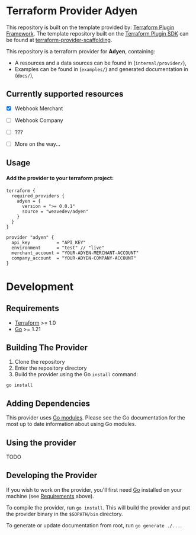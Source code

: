 # Terraform Provider Adyen

This repository is built on the template provided by: [Terraform Plugin Framework](https://github.com/hashicorp/terraform-plugin-framework). The template repository built on the [Terraform Plugin SDK](https://github.com/hashicorp/terraform-plugin-sdk) can be found at [terraform-provider-scaffolding](https://github.com/hashicorp/terraform-provider-scaffolding).

This repository is a terraform provider for **Adyen**, containing:

- A resources and a data sources can be found in (`internal/provider/`),
- Examples can be found in (`examples/`) and generated documentation in (`docs/`),

## Currently supported resources
- [x] Webhook Merchant 
- [ ] Webhook Company
- [ ] ???
- [ ] More on the way...


## Usage
#### Add the provider to your terraform project:
```hcl
terraform {
  required_providers {
    adyen = {
      version = ">= 0.0.1"
      source = "weavedev/adyen"
    }
  }
}

provider "adyen" {
  api_key          = "API_KEY"
  environment      = "test" // "live"
  merchant_account = "YOUR-ADYEN-MERCHANT-ACCOUNT"
  company_account  = "YOUR-ADYEN-COMPANY-ACCOUNT"
}
```
Development
===========
## Requirements

- [Terraform](https://developer.hashicorp.com/terraform/downloads) >= 1.0
- [Go](https://golang.org/doc/install) >= 1.21

## Building The Provider

1. Clone the repository
2. Enter the repository directory
3. Build the provider using the Go `install` command:

```shell
go install
```

## Adding Dependencies

This provider uses [Go modules](https://github.com/golang/go/wiki/Modules).
Please see the Go documentation for the most up to date information about using Go modules.

## Using the provider

TODO

## Developing the Provider

If you wish to work on the provider, you'll first need [Go](http://www.golang.org) installed on your machine (see [Requirements](#requirements) above).

To compile the provider, run `go install`. This will build the provider and put the provider binary in the `$GOPATH/bin` directory.

To generate or update documentation from root, run `go generate ./...`.

[//]: # (In order to run the full suite of Acceptance tests, run `make testacc`. )

[//]: # (*Note:* Acceptance tests create real resources, and often cost money to run.)
[//]: # ()
[//]: # (```shell)

[//]: # (make testacc)

[//]: # (```)
